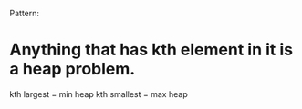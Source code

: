 Pattern:

# Anything that has kth element in it is a heap problem.
 kth largest = min heap
 kth smallest = max heap